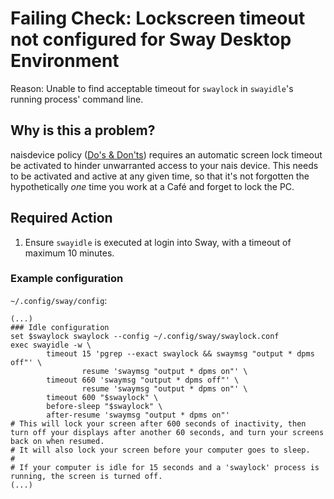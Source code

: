 # Failing Check: Lockscreen timeout not configured for Sway Desktop Environment
Reason: Unable to find acceptable timeout for `swaylock` in `swayidle`'s running process' command line.

## Why is this a problem?
naisdevice policy ([Do's & Don'ts](https://naisdevice-approval.nais.io/)) requires an automatic screen lock timeout be activated to hinder unwarranted access to your nais device.
This needs to be activated and active at any given time, so that it's not forgotten the hypothetically _one_ time you work at a Café and forget to lock the PC.

## Required Action
1. Ensure `swayidle` is executed at login into Sway, with a timeout of maximum 10 minutes.

### Example configuration
`~/.config/sway/config`:
```
(...)
### Idle configuration
set $swaylock swaylock --config ~/.config/sway/swaylock.conf
exec swayidle -w \
        timeout 15 'pgrep --exact swaylock && swaymsg "output * dpms off"' \
                resume 'swaymsg "output * dpms on"' \
        timeout 660 'swaymsg "output * dpms off"' \
                resume 'swaymsg "output * dpms on"' \
        timeout 600 "$swaylock" \
        before-sleep "$swaylock" \
        after-resume 'swaymsg "output * dpms on"'
# This will lock your screen after 600 seconds of inactivity, then turn off your displays after another 60 seconds, and turn your screens back on when resumed.
# It will also lock your screen before your computer goes to sleep.
#
# If your computer is idle for 15 seconds and a 'swaylock' process is running, the screen is turned off.
(...)
```

